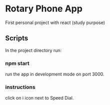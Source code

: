 # Rotary Phone App

First personal project with react (study purpose)

## Scripts

In the project directory run:

### npm start

run the app in development mode on port 3000.

### instructions

click on i icon next to Speed Dial.
